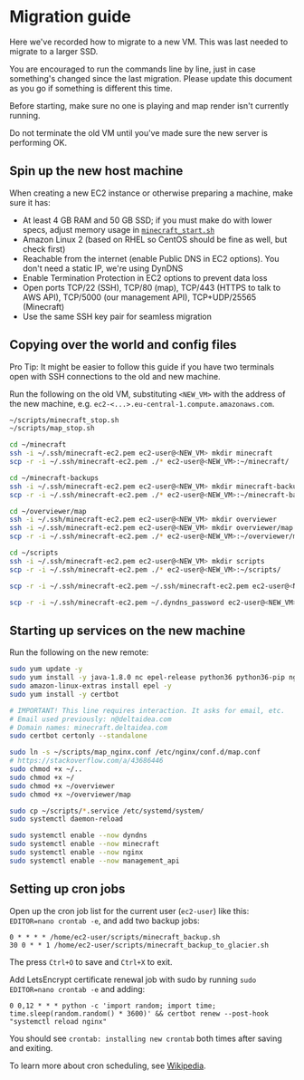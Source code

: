# Migration guide

Here we've recorded how to migrate to a new VM. This was last needed to migrate to a larger SSD.

You are encouraged to run the commands line by line, just in case something's changed since the last migration.
Please update this document as you go if something is different this time.

Before starting, make sure no one is playing and map render isn't currently running.

Do not terminate the old VM until you've made sure the new server is performing OK.

## Spin up the new host machine

When creating a new EC2 instance or otherwise preparing a machine, make sure it has:

- At least 4 GB RAM and 50 GB SSD; if you must make do with lower specs, adjust memory usage in [`minecraft_start.sh`](minecraft_start.sh)
- Amazon Linux 2 (based on RHEL so CentOS should be fine as well, but check first)
- Reachable from the internet (enable Public DNS in EC2 options). You don't need a static IP, we're using DynDNS
- Enable Termination Protection in EC2 options to prevent data loss
- Open ports TCP/22 (SSH), TCP/80 (map), TCP/443 (HTTPS to talk to AWS API), TCP/5000 (our management API), TCP+UDP/25565 (Minecraft)
- Use the same SSH key pair for seamless migration

## Copying over the world and config files

Pro Tip: It might be easier to follow this guide if you have two terminals open with SSH connections to the old and new machine.

Run the following on the old VM, substituting `<NEW_VM>` with the address of the new machine, e.g. `ec2-<...>.eu-central-1.compute.amazonaws.com`.

```sh
~/scripts/minecraft_stop.sh
~/scripts/map_stop.sh

cd ~/minecraft
ssh -i ~/.ssh/minecraft-ec2.pem ec2-user@<NEW_VM> mkdir minecraft
scp -r -i ~/.ssh/minecraft-ec2.pem ./* ec2-user@<NEW_VM>:~/minecraft/

cd ~/minecraft-backups
ssh -i ~/.ssh/minecraft-ec2.pem ec2-user@<NEW_VM> mkdir minecraft-backups
scp -r -i ~/.ssh/minecraft-ec2.pem ./* ec2-user@<NEW_VM>:~/minecraft-backups/

cd ~/overviewer/map
ssh -i ~/.ssh/minecraft-ec2.pem ec2-user@<NEW_VM> mkdir overviewer
ssh -i ~/.ssh/minecraft-ec2.pem ec2-user@<NEW_VM> mkdir overviewer/map
scp -r -i ~/.ssh/minecraft-ec2.pem ./* ec2-user@<NEW_VM>:~/overviewer/map/

cd ~/scripts
ssh -i ~/.ssh/minecraft-ec2.pem ec2-user@<NEW_VM> mkdir scripts
scp -r -i ~/.ssh/minecraft-ec2.pem ./* ec2-user@<NEW_VM>:~/scripts/

scp -r -i ~/.ssh/minecraft-ec2.pem ~/.ssh/minecraft-ec2.pem ec2-user@<NEW_VM>:~/.ssh/

scp -r -i ~/.ssh/minecraft-ec2.pem ~/.dyndns_password ec2-user@<NEW_VM>:~/
```

## Starting up services on the new machine

Run the following on the new remote:

```sh
sudo yum update -y
sudo yum install -y java-1.8.0 nc epel-release python36 python36-pip nginx
sudo amazon-linux-extras install epel -y
sudo yum install -y certbot

# IMPORTANT! This line requires interaction. It asks for email, etc.
# Email used previously: n@deltaidea.com
# Domain names: minecraft.deltaidea.com
sudo certbot certonly --standalone

sudo ln -s ~/scripts/map_nginx.conf /etc/nginx/conf.d/map.conf
# https://stackoverflow.com/a/43686446
sudo chmod +x ~/..
sudo chmod +x ~/
sudo chmod +x ~/overviewer
sudo chmod +x ~/overviewer/map

sudo cp ~/scripts/*.service /etc/systemd/system/
sudo systemctl daemon-reload

sudo systemctl enable --now dyndns
sudo systemctl enable --now minecraft
sudo systemctl enable --now nginx
sudo systemctl enable --now management_api
```

## Setting up cron jobs

Open up the cron job list for the current user (`ec2-user`) like this: `EDITOR=nano crontab -e`, and add two backup jobs:

```text
0 * * * * /home/ec2-user/scripts/minecraft_backup.sh
30 0 * * 1 /home/ec2-user/scripts/minecraft_backup_to_glacier.sh
```

The press `Ctrl+O` to save and `Ctrl+X` to exit.

Add LetsEncrypt certificate renewal job with sudo by running `sudo EDITOR=nano crontab -e` and adding:

```text
0 0,12 * * * python -c 'import random; import time; time.sleep(random.random() * 3600)' && certbot renew --post-hook "systemctl reload nginx"
```

You should see `crontab: installing new crontab` both times after saving and exiting.

To learn more about cron scheduling, see [Wikipedia](https://en.wikipedia.org/wiki/Cron).
